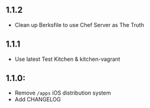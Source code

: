 ## 1.1.2

* Clean up Berksfile to use Chef Server as The Truth

## 1.1.1

* Use latest Test Kitchen & kitchen-vagrant

## 1.1.0:

* Remove `/apps` iOS distribution system
* Add CHANGELOG
